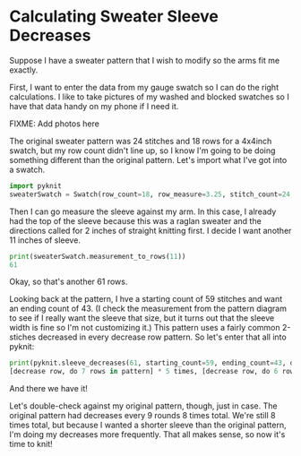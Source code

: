 # Calculating Sweater Sleeve Decreases

Suppose I have a sweater pattern that I wish to modify so the arms fit me exactly.

First, I want to enter the data from my gauge swatch so I can do the right
calculations.  I like to take pictures of my washed and blocked swatches so I
have that data handy on my phone if I need it.

FIXME: Add photos here

The original sweater pattern was 24 stitches and 18 rows for a 4x4inch swatch,
but my row count didn't line up, so I know I'm going to be doing something
different than the original pattern.  Let's import what I've got into a swatch. 

```python
import pyknit
sweaterSwatch = Swatch(row_count=18, row_measure=3.25, stitch_count=24, stitch_measure=4, units="in")
```

Then I can go measure the sleeve against my arm.  In this case, I already had the top of the sleeve because this was a raglan sweater and the directions called for 2 inches of straight knitting first.  I decide I want another 11 inches of sleeve.

```python
print(sweaterSwatch.measurement_to_rows(11))
61
```

Okay, so that's another 61 rows.  

Looking back at the pattern, I hve a starting count of 59 stitches and want an ending count of 43.  (I check the measurement from the pattern diagram to see if I really want the sleeve that size, but it turns out that the sleeve width is fine so I'm not customizing it.)  This pattern uses a fairly common 2-stiches decreased in every decrease row pattern.  So let's enter that all into pyknit:

```python
print(pyknit.sleeve_decreases(61, starting_count=59, ending_count=43, decrease_per_row=2))
[decrease row, do 7 rows in pattern] * 5 times, [decrease row, do 6 rows in pattern] * 3 times
```

And there we have it!  

Let's double-check against my original pattern, though, just in case.  The original pattern had decreases every 9 rounds 8 times total.  We're still 8 times total, but because I wanted a shorter sleeve than the original pattern, I'm doing my decreases more frequently.  That all makes sense, so now it's time to knit!

